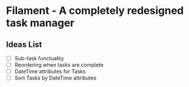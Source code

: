 # Filament - A completely redesigned task manager

## Ideas List
- [ ] Sub-task functuality
- [ ] Reordering when tasks are complete
- [ ] DateTime attributes for Tasks
- [ ] Sort Tasks by DateTime attributes

